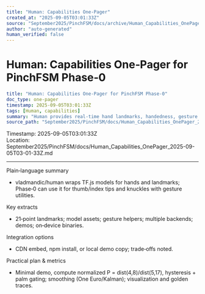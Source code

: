 ```yaml
---
title: "Human: Capabilities One-Pager"
created_at: "2025-09-05T03:01:33Z"
source: "September2025/PinchFSM/docs/archive/Human_Capabilities_OnePager_2025-09-05T03-01-33Z.md"
author: "auto-generated"
human_verified: false
---
```

Human: Capabilities One‑Pager for PinchFSM Phase‑0
=================================================

```yaml
title: "Human: Capabilities One‑Pager for PinchFSM Phase‑0"
doc_type: one-pager
timestamp: 2025-09-05T03:01:33Z
tags: [Human, capabilities]
summary: "Human provides real‑time hand landmarks, handedness, gesture utils, and on‑device models for pinch→events with minimal code."
source_path: "September2025/PinchFSM/docs/Human_Capabilities_OnePager_2025-09-05T03-01-33Z.md"
```

Timestamp: 2025-09-05T03:01:33Z  
Location: September2025/PinchFSM/docs/Human_Capabilities_OnePager_2025-09-05T03-01-33Z.md

---

Plain‑language summary

- vladmandic/human wraps TF.js models for hands and landmarks; Phase‑0 can use it for thumb/index tips and knuckles with gesture utilities.

Key extracts

- 21‑point landmarks; model assets; gesture helpers; multiple backends; demos; on‑device binaries.

Integration options

- CDN embed, npm install, or local demo copy; trade‑offs noted.

Practical plan & metrics

- Minimal demo, compute normalized P = dist(4,8)/dist(5,17), hysteresis + palm gating; smoothing (One Euro/Kalman); visualization and golden traces.
